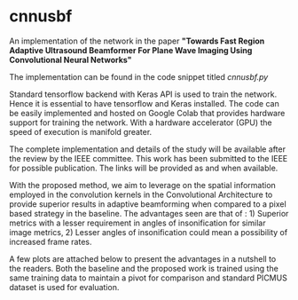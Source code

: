 # cnnusbf
An implementation of the network in the paper **"Towards Fast Region Adaptive Ultrasound Beamformer For Plane Wave Imaging Using Convolutional Neural Networks"**

The implementation can be found in the code snippet titled *cnnusbf.py*

Standard tensorflow backend with Keras API is used to train the network. Hence it is essential to have tensorflow and Keras installed. The code can be easily implemented and hosted on Google Colab that provides hardware support for training the network. With a hardware accelerator (GPU) the speed of execution is manifold greater.

The complete implementation and details of the study will be available after the review by the IEEE committee. This work has been submitted to the IEEE for possible publication. The links will be provided as and when available.

With the proposed method, we aim to leverage on the spatial information employed in the convolution kernels in the Convolutional Architecture to provide superior results in adaptive beamforming when compared to a pixel based strategy in the baseline. The advantages seen are that of : 1) Superior metrics with a lesser requirement in angles of insonification for similar image metrics, 2) Lesser angles of insonification could mean a possibility of increased frame rates.

A few plots are attached below to present the advantages in a nutshell to the readers. Both the baseline and the proposed work is trained using the same training data to maintain a pivot for comparison and standard PICMUS dataset is used for evaluation.
